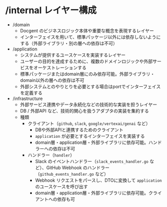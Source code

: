 # /internal レイヤー構成

- /domain
  - Docgent のビジネスロジック本体や重要な概念を表現するレイヤー
  - インターフェイスを用いて、標準パッケージ以外には依存しないようにする（外部ライブラリ・別の層への依存は不可）
- /application
  - システムが提供するユースケースを実装するレイヤー  
  - ユーザーの目的を達成するために、複数のドメインロジックや外部サービスをオーケストレーションする
  - 標準パッケージまたはdomain層にのみ依存可能。外部ライブラリ・domain以外の層への依存は不可
  - 外部システムとのやりとりを必要とする場合はportでインターフェイスを定義する
- /infrastructure
  - 外部サービス連携やデータ永続化などの技術的な実装を担うレイヤー
  - DB / 外部API など、技術的関心を扱うアダプタの実装を集約する
  - 種類
    - クライアント（`github`, `slack`, `google/vertexai/genai` など）
      - DBや外部APIと連携するためのクライアント
      - `application` が必要とするインターフェイスを実装する
      - domain層・application層・外部ライブラリに依存可能。ハンドラーへの依存は不可
    - ハンドラー（`handler`）
      - Slack のイベントハンドラー（`slack_events_handler.go` など）、GitHub Webhook のハンドラー（`github_events_handler.go` など）  
      - Webhook リクエストをパースし、DTOに変換して `application` のユースケースを呼び出す
      - domain層・application層・外部ライブラリに依存可能。クライアントへの依存も可

